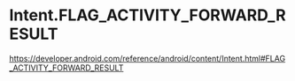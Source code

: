 # Intent.FLAG_ACTIVITY_FORWARD_RESULT
         
https://developer.android.com/reference/android/content/Intent.html#FLAG_ACTIVITY_FORWARD_RESULT